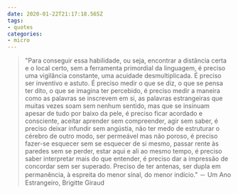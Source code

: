 ```yaml
---
date: 2020-01-22T21:17:18.565Z
tags:
- quotes
categories:
- micro
---
```


> "Para conseguir essa habilidade, ou seja, encontrar a distância certa e o local certo, sem a ferramenta primordial da linguagem, é preciso uma vigilância constante, uma acuidade desmultiplicada. É preciso ser inventivo e astuto. É preciso medir o que se diz, o que se pensa ter dito, o que se imagina ter percebido, é preciso medir a maneira como as palavras se inscrevem em si, as palavras estrangeiras que muitas vezes soam sem nenhum sentido, mas que se insinuam apesar de tudo por baixo da pele, é preciso ficar acordado e consciente, aceitar aprender sem compreender, agir sem saber, é preciso deixar infundir sem angústia, não ter medo de estruturar o cérebro de outro modo, ser permeável mas não poroso, é preciso fazer-se esquecer sem se esquecer de si mesmo, passar rente às paredes sem se perder, estar aqui e ali ao mesmo tempo, é preciso saber interpretar mais do que entender, é preciso dar a impressão de concordar sem ser superado. Preciso de ter antenas, ser dupla em permanência, à espreita do menor sinal, do menor indício." － Um Ano Estrangeiro, Brigitte Giraud

